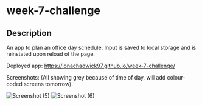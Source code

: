 # week-7-challenge

## Description

An app to plan an office day schedule. Input is saved to local storage and is reinstated upon reload of the page.

Deployed app: https://ionachadwick97.github.io/week-7-challenge/

Screenshots: (All showing grey because of time of day, will add colour-coded screens tomorrow).

![Screenshot (5)](https://user-images.githubusercontent.com/117356506/214436451-5053f797-4e53-4ed3-85cf-fc58281c58d8.png)
![Screenshot (6)](https://user-images.githubusercontent.com/117356506/214436482-dc8fd279-0809-4e61-ace0-fa0e41d0d0b9.png)
